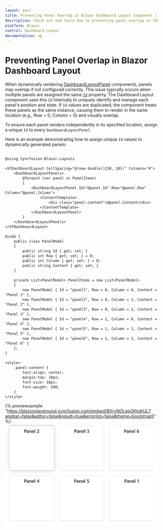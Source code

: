 ```yaml
---
layout: post
title: Preventing Panel Overlap in Blazor Dashboard Layout Component | Syncfusion
description: Check out and learn how to preventing panel overlap in the Syncfusion Blazor Dashboard Layout component.
platform: Blazor
control: Dashboard Layout
documentation: ug
---
```


# Preventing Panel Overlap in Blazor Dashboard Layout

When dynamically rendering [DashboardLayoutPanel](https://help.syncfusion.com/cr/blazor/Syncfusion.Blazor.Layouts.DashboardLayoutPanel.html) components, panels may overlap if not configured correctly. This issue typically occurs when multiple panels are assigned the same [`Id`](https://help.syncfusion.com/cr/blazor/Syncfusion.Blazor.Layouts.DashboardLayoutPanel.html#Syncfusion_Blazor_Layouts_DashboardLayoutPanel_Id) property. The Dashboard Layout component uses this `Id` internally to uniquely identify and manage each panel's position and state. If `Id` values are duplicated, the component treats these panels as the same instance, causing them to render in the same location (e.g., Row = 0, Column = 0) and visually overlap.

To ensure each panel renders independently in its specified location, assign a unique `Id` to every `DashboardLayoutPanel`.

Here is an example demonstrating how to assign unique `Id` values to dynamically generated panels:

```cshtml

@using Syncfusion.Blazor.Layouts

<SfDashboardLayout CellSpacing="@(new double[]{20, 20})" Columns="4">
    <DashboardLayoutPanels>
        @foreach (var panel in PanelItems)
        {
            <DashboardLayoutPanel Id="@panel.Id" Row="@panel.Row" Column="@panel.Column">
                <ContentTemplate>
                    <div class="panel-content">@panel.Content</div>
                </ContentTemplate>
            </DashboardLayoutPanel>
        }
    </DashboardLayoutPanels>
</SfDashboardLayout>

@code {
    public class PanelModel
    {
        public string Id { get; set; }
        public int Row { get; set; } = 0;
        public int Column { get; set; } = 0;
        public string Content { get; set; }
    }

    private List<PanelModel> PanelItems = new List<PanelModel>
    {
        new PanelModel { Id = "panel1", Row = 0, Column = 0, Content = "Panel 1" },
        new PanelModel { Id = "panel2", Row = 0, Column = 1, Content = "Panel 2" },
        new PanelModel { Id = "panel3", Row = 0, Column = 2, Content = "Panel 3" },
        new PanelModel { Id = "panel4", Row = 1, Column = 0, Content = "Panel 4" },
        new PanelModel { Id = "panel5", Row = 1, Column = 1, Content = "Panel 5" },
        new PanelModel { Id = "panel6", Row = 1, Column = 2, Content = "Panel 6" }
    };
}

<style>
    .panel-content {
        text-align: center;
        margin-top: 10px;
        font-size: 18px;
        font-weight: 500;
    }
</style>

```
{% previewsample "https://blazorplayground.syncfusion.com/embed/BXryNOLepGKtuKUL?appbar=false&editor=false&result=true&errorlist=false&theme=bootstrap5" %}
![Blazor DashboardLayout](../images/panel-overlap.png)

